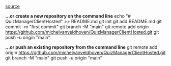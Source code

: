 [source](https://auth0.com/blog/securing-blazor-webassembly-apps/)


**…or create a new repository on the command line**
echo "# QuizManagerClientHosted" >> README.md
git init
git add README.md
git commit -m "first commit"
git branch -M "main"
git remote add origin https://github.com/michelvanveldhoven/QuizManagerClientHosted.git
git push -u origin "main"

**…or push an existing repository from the command line**
git remote add origin https://github.com/michelvanveldhoven/QuizManagerClientHosted.git
git branch -M  "main"
git push -u origin "main"